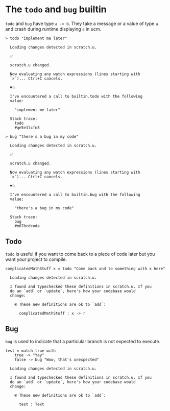 # The `todo` and `bug` builtin

`todo` and `bug` have type `a -> b`. They take a message or a value of type `a` and crash during runtime displaying `a` in ucm.

``` unison :error
> todo "implement me later"
```

``` ucm
  Loading changes detected in scratch.u.

  ✅
  
  scratch.u changed.
  
  Now evaluating any watch expressions (lines starting with
  `>`)... Ctrl+C cancels.

  💔💥
  
  I've encountered a call to builtin.todo with the following
  value:
  
    "implement me later"
  
  Stack trace:
    todo
    #qe5e1lcfn8

```

``` unison :error
> bug "there's a bug in my code"
```

``` ucm
  Loading changes detected in scratch.u.

  ✅
  
  scratch.u changed.
  
  Now evaluating any watch expressions (lines starting with
  `>`)... Ctrl+C cancels.

  💔💥
  
  I've encountered a call to builtin.bug with the following
  value:
  
    "there's a bug in my code"
  
  Stack trace:
    bug
    #m67hcdcoda

```

## Todo

`todo` is useful if you want to come back to a piece of code later but you want your project to compile.

``` unison
complicatedMathStuff x = todo "Come back and to something with x here"
```

``` ucm
  Loading changes detected in scratch.u.

  I found and typechecked these definitions in scratch.u. If you
  do an `add` or `update`, here's how your codebase would
  change:
  
    ⍟ These new definitions are ok to `add`:
    
      complicatedMathStuff : x -> r

```

## Bug

`bug` is used to indicate that a particular branch is not expected to execute.

``` unison
test = match true with
    true -> "Yay"
    false -> bug "Wow, that's unexpected"
```

``` ucm
  Loading changes detected in scratch.u.

  I found and typechecked these definitions in scratch.u. If you
  do an `add` or `update`, here's how your codebase would
  change:
  
    ⍟ These new definitions are ok to `add`:
    
      test : Text

```
